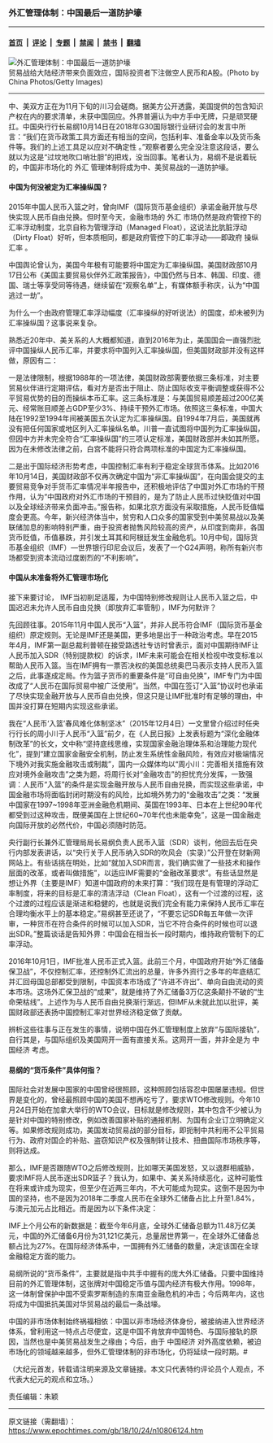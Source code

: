 ### 外汇管理体制：中国最后一道防护壕

---

#### [首页](../../../..?n10806124) &nbsp;|&nbsp; [评论](../../../../../epoch-comment?n10806124) &nbsp;|&nbsp; [专题](../../../../../epoch-special?n10806124) &nbsp;|&nbsp; [禁闻](../../../../../epoch-news?n10806124) &nbsp;|&nbsp; [禁书](../../../../../books?n10806124) &nbsp;|&nbsp; [翻墙](https://github.com/gfw-breaker/nogfw/blob/master/README.md?n10806124)


<div><img alt="外汇管理体制：中国最后一道防护壕" class="attachment-djy_600_400 size-djy_600_400 wp-post-image" src="https://i.epochtimes.com/assets/uploads/2018/10/GettyImages-53270013-600x400.jpg"/>
<div class="caption">
 贸易战给大陆经济带来负面效应，国际投资者下注做空人民币和A股。(Photo by China Photos/Getty Images)
</div></div><hr/><div class="post_content" id="artbody" itemprop="articleBody">
 <!-- article content begin -->
 <p>
  中、美双方正在为11月下旬的川习会磋商。据美方公开透露，美国提供的包含知识产权在内的要求清单，未获中国回应。外界普遍认为中方手中无牌，只是顽冥硬扛。中国央行行长易纲10月14日在2018年G30国际银行业研讨会的发言中所言：“我们在货币政策工具方面还有相当的空间，包括利率、准备金率以及货币条件等。我们的上述工具足以应对不确定性 。”观察者要么完全没注意这段话，要么就以为这是“过坟地吹口哨壮胆”的把戏，没当回事。笔者认为，易纲不是说着玩的，中国非市场化的
  <ok href="https://www.epochtimes.com/gb/tag/%E5%A4%96%E6%B1%87.html">
   外汇
  </ok>
  管理体制将成为中、美贸易战的一道防护壕。
 </p>
 <h4>
  <strong>
   中国为何没被定为汇率操纵国？
  </strong>
 </h4>
 <p>
  2015年中国人民币入篮之时，曾向IMF（国际货币基金组织）承诺金融开放与尽快实现人民币自由兑换。但时至今天，金融市场的
  <ok href="https://www.epochtimes.com/gb/tag/%E5%A4%96%E6%B1%87.html">
   外汇
  </ok>
  市场仍然是政府管控下的汇率浮动制度，北京自称为管理浮动（Managed Float），这说法比肮脏浮动（Dirty Float）好听，但本质相同，都是政府管控下的汇率浮动——即政府
  <ok href="https://www.epochtimes.com/gb/tag/%E6%93%8D%E7%BA%B5%E6%B1%87%E7%8E%87.html">
   操纵汇率
  </ok>
  。
 </p>
 <p>
  中国舆论曾认为，美国今年极有可能要将中国定为汇率操纵国。美国财政部10月17日公布《美国主要贸易伙伴外汇政策报告》，中国仍然与日本、韩国、印度、德国、瑞士等享受同等待遇，继续留在“观察名单”上，有媒体额手称庆，认为“中国逃过一劫”。
 </p>
 <p>
  为什么一个由政府管理汇率浮动幅度（汇率操纵的好听说法）的国度，却未被列为汇率操纵国？这事说来复杂。
 </p>
 <p>
  熟悉近20年中、美关系的人大概都知道，直到2016年为止，美国国会一直强烈批评中国操纵人民币汇率，并要求将中国列入汇率操纵国，但美国财政部并没有这样做，原因有二：
 </p>
 <p>
  一是法律限制，根据1988年的一项法律，美国财政部需要依据三条标准，对主要贸易伙伴进行定期评估，看对方是否出于阻止、防止国际收支平衡调整或获得不公平贸易优势的目的而操纵本币汇率。这三条标准是：与美国贸易顺差超过200亿美元、经常账目顺差占GDP至少3%、持续干预外汇市场。依照这三条标准，中国大陆在1992至1994年间被美国五次认定为汇率操纵国。自1994年7月后，美国就再没有把任何国家或地区列入汇率操纵名单。川普一直试图将中国列为汇率操纵国，但因中方并未完全符合“汇率操纵国”的三项认定标准，美国财政部并未如其所愿。因为在未修改法律之前，白宫不能将只符合两项标准的中国定为汇率操纵国。
 </p>
 <p>
  二是出于国际经济形势考虑，中国控制汇率有利于稳定全球货币体系。比如2016年10月14日，美国财政部不仅再次确定中国为“非汇率操纵国”，在向国会提交的主要贸易竞争对手货币汇率情况半年报告中，还积极地评估了中国对外汇市场的干预作用，认为“中国政府对外汇市场的干预目的，是为了防止人民币过快贬值对中国以及全球经济带来负面冲击。”报告称，如果北京方面没有采取措施，人民币贬值幅度会更高。今年，新兴经济体当中，贫穷和人口众多的国家受到中美贸易战以及美联储加息的影响特别严重，由于投资者抛售风险较高的资产，从印度到南非，各国货币贬值，币值暴跌，并引发土耳其和阿根廷发生金融危机。10月中旬，国际货币基金组织（IMF）—世界银行印尼会议后，发表了一个G24声明，称所有新兴市场都受到资本流动过度剧烈的“不利影响”。
 </p>
 <h4>
  <strong>
   中国从未准备将外汇管理市场化
  </strong>
 </h4>
 <p>
  接下来要讨论， IMF当初削足适履，为中国特别修改规则让人民币入篮之后，中国迟迟未允许人民币自由兑换（即放弃汇率管制），IMF为何默许？
 </p>
 <p>
  先回顾往事。2015年11月中国人民币“入篮”，并非人民币符合IMF（国际货币基金组织）原定规则。无论是IMF还是美国，更多地是出于一种政治考虑。早在2015年4月，IMF第一副总裁利普顿在接受路透社专访时曾表示，面对中国期待IMF让人民币加入SDR（特别提款权）的诉求，IMF未来可能会在相关检视中改变标准以帮助人民币入篮。当在IMF拥有一票否决权的美国总统奥巴马表示支持人民币入篮之后，此事遂成定局。作为篮子货币的重要条件是“可自由兑换”，IMF专门为中国改成了“人民币在国际贸易中被广泛使用”。当然，中国在签订“入篮”协议时也承诺了尽快实现金融开放与人民币自由兑换，但这只是让IMF批准时有足够的理由，中国并没打算在短期内实现这些承诺。
 </p>
 <p>
  我在“人民币‘入篮’春风难化体制坚冰”（2015年12月4日）一文里曾介绍过时任央行行长的周小川于人民币“入篮”前夕，在《人民日报》上发表标题为“深化金融体制改革”的长文，文中称“坚持底线思维，实现国家金融治理体系和治理能力现代化”，提到“建立国家金融安全机制，防止发生系统性金融风险，有效应对极端情况下境外对我实施金融攻击或制裁”，国内一众媒体均以“周小川：完善相关措施有效应对境外金融攻击”之类为题，将周行长对“金融攻击”的担忧充分发挥，一致强调：人民币“入篮”的条件是实现金融开放与人民币自由兑换，而实现这些承诺，中国金融市场将面临封闭时期没有的风险，比如境外势力的“金融攻击”之类：“发展中国家在1997~1998年亚洲金融危机期间、英国在1993年、日本在上世纪90年代都受到过这种攻击，既便美国在上世纪60~70年代也未能幸免”，这是一国金融走向国际开放的必然代价，中国必须随时防范。
 </p>
 <p>
  央行副行长兼外汇管理局局长易纲负责人民币入篮（SDR）谈判，他回去后在央行内部发表讲话，以“央行关于人民币纳入SDR的吹风会（实录）”公开登在财新网网站上。有些话挑在明处，比如“就加入SDR而言，我们确实做了一些技术和操作层面的改革，或者叫做措施”，以适应IMF需要的“金融改革要求”。有些话显然是想让外界（主要是IMF）知道中国政府的未来打算：“我们现在是有管理的浮动汇率制度，将来的目标是汇率的清洁浮动（Clean Float），这有一个过渡的过程，这个过渡的过程应该是渐进和稳健的，也就是说我们完全有能力来保持人民币汇率在合理均衡水平上的基本稳定。”易纲甚至还说了，“不要忘记SDR每五年做一次评审，一种货币在符合条件的时候可以加入SDR，当它不符合条件的时候也可以退出SDR。”整篇谈话是告知外界：中国会在相当长一段时期内，维持政府管制下的汇率浮动。
 </p>
 <p>
  2016年10月1日，IMF批准人民币正式入篮。此前三个月，中国政府开始“外汇储备保卫战”，不仅控制汇率，还控制外汇流出的总量，许多外资行之多年的年底结汇并汇回母国总部都受到限制，中国资本市场成了“许进不许出”、单向自由流动的资本市场。这场外汇保卫战的“成果”，就是维持了外汇储备3万亿这条颠扑不破的“生命荣枯线”。上述作为与人民币自由兑换渐行渐远，但IMF从未就此加以批评，美国财政部还表扬中国控制汇率对世界经济稳定做了贡献。
 </p>
 <p>
  辨析这些往事与正在发生的事情，说明中国在外汇管理制度上放弃“与国际接轨”，自行其是，与国际组织及美国网开一面有直接关系。这网开一面，并非全是为
  <ok href="https://www.epochtimes.com/gb/tag/%E4%B8%AD%E5%9B%BD%E7%BB%8F%E6%B5%8E.html">
   中国经济
  </ok>
  考虑。
 </p>
 <h4>
  <strong>
   易纲的“货币条件”具体何指？
  </strong>
 </h4>
 <p>
  国际社会对发展中国家的中国曾经很照顾，这种照顾包括容忍中国屡屡违规。但世界是变化的，曾经最照顾中国的美国不想再吃亏了，要求WTO修改规则。今年10月24日开始在加拿大举行的WTO会议，目标就是修改规则，其中包含不少被认为是针对中国的特别修改，例如改善国家补贴的通报机制、为国有企业订立明确定义等。如果修改规则成功，美国发动贸易战的部分目标，即扼制中共利用不公平贸易行为、政府对国企的补贴、盗窃知识产权及强制转让技术、扭曲国际市场秩序等，则将达成。
 </p>
 <p>
  那么，IMF是否跟随WTO之后修改规则，比如哪天美国发怒，又以退群相威胁，要求IMF将人民币逐出SDR篮子？我认为，如果中、美关系持续恶化，这种可能性在将来或许成为现实，但至少在近两三年内，不大可能成为现实。这倒不是因为中国的坚持，也不是因为2018年二季度人民币在全球外汇储备占比上升至1.84%，与澳元加元占比相近。而是因为以下条件决定：
 </p>
 <p>
  IMF上个月公布的新数据是：截至今年6月底，全球外汇储备总额为11.48万亿美元，中国的外汇储备6月份为31,121亿美元，总量居世界第一，在全球外汇储备总额占比为27%。在国际经济体系中，一国拥有外汇储备的数量，决定该国在全球金融稳定方面的能力。
 </p>
 <p>
  易纲所说的“货币条件”，主要就是指中共手中握有的庞大外汇储备。只要中国维持目前的外汇管理体制，这张牌对中国稳定币值与国内经济有极大作用。1998年，这一体制曾保护中国不受索罗斯制造的东南亚金融危机的冲击；今后两年内，这也将成为中国抵抗美国对华贸易战的最后一条战壕。
 </p>
 <p>
  中国的非市场体制始终祸福相依：中国以非市场经济体身份，被接纳进入世界经济体系，曾利用这一特点占尽便宜，这是中国不肯放弃中国特色、与国际接轨的原因，当然也是中美贸易战发生之缘由；今后，由于
  <ok href="https://www.epochtimes.com/gb/tag/%E4%B8%AD%E5%9B%BD%E7%BB%8F%E6%B5%8E.html">
   中国经济
  </ok>
  对外高度依赖，被迫市场化的领域越来越多，但外汇管理体制的非市场化，仍将延续一段时期。#
 </p>
 <p>
  （大纪元首发，转载请注明来源及文章链接。本文只代表特约评论员个人观点，不代表大纪元的观点和立场。）
 </p>
 <p>
  责任编辑：朱颖
 </p>
 <!-- article content end -->
 <div id="below_article_ad">
 </div>
</div>


---

原文链接（需翻墙）：https://www.epochtimes.com/gb/18/10/24/n10806124.htm
